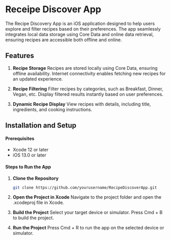 # Receipe Discover App
The Recipe Discovery App is an iOS application designed to help users explore and filter recipes based on their preferences. The app seamlessly integrates local data storage using Core Data and online data retrieval, ensuring recipes are accessible both offline and online.

## Features
1. **Recipe Storage**
Recipes are stored locally using Core Data, ensuring offline availability.
Internet connectivity enables fetching new recipes for an updated experience.

2. **Recipe Filtering**
Filter recipes by categories, such as Breakfast, Dinner, Vegan, etc.
Display filtered results instantly based on user preferences.

3. **Dynamic Recipe Display**
View recipes with details, including title, ingredients, and cooking instructions.

## Installation and Setup

#### Prerequisites

- Xcode 12 or later
- iOS 13.0 or later

#### Steps to Run the App

1. **Clone the Repository**

   ```bash
   git clone https://github.com/yourusername/RecipeDiscoverApp.git

2. **Open the Project in Xcode**
Navigate to the project folder and open the .xcodeproj file in Xcode.

3. **Build the Project**
Select your target device or simulator. Press Cmd + B to build the project.

4. **Run the Project**
Press Cmd + R to run the app on the selected device or simulator.


